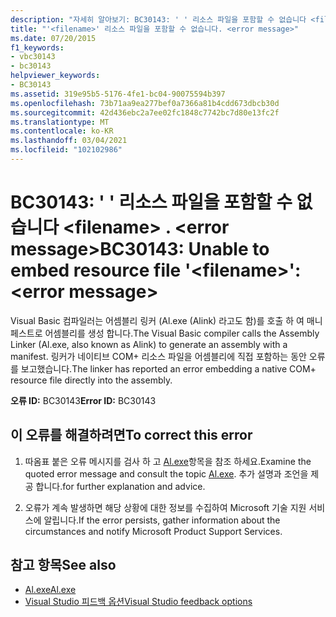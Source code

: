 ```yaml
---
description: "자세히 알아보기: BC30143: ' ' 리소스 파일을 포함할 수 없습니다 <filename> . <error message>"
title: "'<filename>' 리소스 파일을 포함할 수 없습니다. <error message>"
ms.date: 07/20/2015
f1_keywords:
- vbc30143
- bc30143
helpviewer_keywords:
- BC30143
ms.assetid: 319e95b5-5176-4fe1-bc04-90075594b397
ms.openlocfilehash: 73b71aa9ea277bef0a7366a81b4cdd673dbcb30d
ms.sourcegitcommit: 42d436ebc2a7ee02fc1848c7742bc7d80e13fc2f
ms.translationtype: MT
ms.contentlocale: ko-KR
ms.lasthandoff: 03/04/2021
ms.locfileid: "102102986"
---
```

# <a name="bc30143-unable-to-embed-resource-file-filename-error-message"></a><span data-ttu-id="0c0b3-103">BC30143: ' ' 리소스 파일을 포함할 수 없습니다 \<filename> . \<error message></span><span class="sxs-lookup"><span data-stu-id="0c0b3-103">BC30143: Unable to embed resource file '\<filename>': \<error message></span></span>

<span data-ttu-id="0c0b3-104">Visual Basic 컴파일러는 어셈블리 링커 (Al.exe (Alink) 라고도 함)를 호출 하 여 매니페스트로 어셈블리를 생성 합니다.</span><span class="sxs-lookup"><span data-stu-id="0c0b3-104">The Visual Basic compiler calls the Assembly Linker (Al.exe, also known as Alink) to generate an assembly with a manifest.</span></span> <span data-ttu-id="0c0b3-105">링커가 네이티브 COM+ 리소스 파일을 어셈블리에 직접 포함하는 동안 오류를 보고했습니다.</span><span class="sxs-lookup"><span data-stu-id="0c0b3-105">The linker has reported an error embedding a native COM+ resource file directly into the assembly.</span></span>

 <span data-ttu-id="0c0b3-106">**오류 ID:** BC30143</span><span class="sxs-lookup"><span data-stu-id="0c0b3-106">**Error ID:** BC30143</span></span>

## <a name="to-correct-this-error"></a><span data-ttu-id="0c0b3-107">이 오류를 해결하려면</span><span class="sxs-lookup"><span data-stu-id="0c0b3-107">To correct this error</span></span>

1. <span data-ttu-id="0c0b3-108">따옴표 붙은 오류 메시지를 검사 하 고 [Al.exe](../../../framework/tools/al-exe-assembly-linker.md)항목을 참조 하세요.</span><span class="sxs-lookup"><span data-stu-id="0c0b3-108">Examine the quoted error message and consult the topic [Al.exe](../../../framework/tools/al-exe-assembly-linker.md).</span></span> <span data-ttu-id="0c0b3-109">추가 설명과 조언을 제공 합니다.</span><span class="sxs-lookup"><span data-stu-id="0c0b3-109">for further explanation and advice.</span></span>

2. <span data-ttu-id="0c0b3-110">오류가 계속 발생하면 해당 상황에 대한 정보를 수집하여 Microsoft 기술 지원 서비스에 알립니다.</span><span class="sxs-lookup"><span data-stu-id="0c0b3-110">If the error persists, gather information about the circumstances and notify Microsoft Product Support Services.</span></span>

## <a name="see-also"></a><span data-ttu-id="0c0b3-111">참고 항목</span><span class="sxs-lookup"><span data-stu-id="0c0b3-111">See also</span></span>

- [<span data-ttu-id="0c0b3-112">Al.exe</span><span class="sxs-lookup"><span data-stu-id="0c0b3-112">Al.exe</span></span>](../../../framework/tools/al-exe-assembly-linker.md)
- [<span data-ttu-id="0c0b3-113">Visual Studio 피드백 옵션</span><span class="sxs-lookup"><span data-stu-id="0c0b3-113">Visual Studio feedback options</span></span>](/visualstudio/ide/feedback-options)

